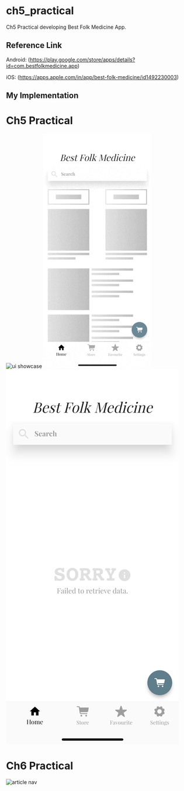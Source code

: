# ch5_practical

Ch5 Practical developing Best Folk Medicine App.

## Reference Link

Android: (https://play.google.com/store/apps/details?id=com.bestfolkmedicine.app)

iOS: (https://apps.apple.com/in/app/best-folk-medicine/id1492230003)

## My Implementation

# Ch5 Practical
![ui showcase](https://github.com/aditya-css/ch5_practical/blob/develop/build%20showcase/show.gif) ![ui showcase](https://github.com/aditya-css/ch5_practical/blob/develop/build%20showcase/loading.gif) ![error](https://github.com/aditya-css/ch5_practical/blob/develop/build%20showcase/error.png)


# Ch6 Practical
![article nav](https://github.com/aditya-css/ch5_practical/blob/develop/build%20showcase/p6.gif)
